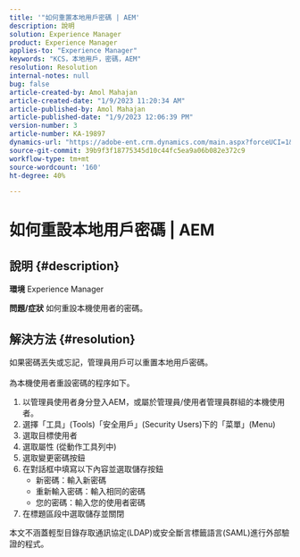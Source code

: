 ```yaml
---
title: '"如何重置本地用戶密碼 | AEM'
description: 說明
solution: Experience Manager
product: Experience Manager
applies-to: "Experience Manager"
keywords: "KCS，本地用戶，密碼，AEM"
resolution: Resolution
internal-notes: null
bug: false
article-created-by: Amol Mahajan
article-created-date: "1/9/2023 11:20:34 AM"
article-published-by: Amol Mahajan
article-published-date: "1/9/2023 12:06:39 PM"
version-number: 3
article-number: KA-19897
dynamics-url: "https://adobe-ent.crm.dynamics.com/main.aspx?forceUCI=1&pagetype=entityrecord&etn=knowledgearticle&id=90cdeaa0-0f90-ed11-aad1-6045bd0067ea"
source-git-commit: 39b9f3f18775345d10c44fc5ea9a06b082e372c9
workflow-type: tm+mt
source-wordcount: '160'
ht-degree: 40%

---
```


# 如何重設本地用戶密碼 | AEM

## 說明 {#description}

<b>環境</b>
Experience Manager


<b>問題/症狀</b>
如何重設本機使用者的密碼。




## 解決方法 {#resolution}

如果密碼丟失或忘記，管理員用戶可以重置本地用戶密碼。<br><br>為本機使用者重設密碼的程序如下。

1. 以管理員使用者身分登入AEM，或屬於管理員/使用者管理員群組的本機使用者。
2. 選擇「工具」(Tools)「安全用戶」(Security Users)下的「菜單」(Menu)
3. 選取目標使用者
4. 選取屬性 (從動作工具列中)
5. 選取變更密碼按鈕
6. 在對話框中填寫以下內容並選取儲存按鈕
   - 新密碼：輸入新密碼
   - 重新輸入密碼：輸入相同的密碼
   - 您的密碼：輸入您的使用者密碼
7. 在標題區段中選取儲存並關閉


本文不涵蓋輕型目錄存取通訊協定(LDAP)或安全斷言標籤語言(SAML)進行外部驗證的程式。
